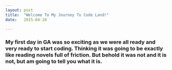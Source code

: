 ```yaml
---
layout: post
title:  "Welcome To My Journey To Code Land!"
date:   2015-04-28 

---
```

<h3>My first day in GA was so exciting as we were all ready and very ready to start coding. Thinking it was going to be exactly like reading novels full of friction. But behold it was not and it is not, but am going to tell you what it is.</h3>
